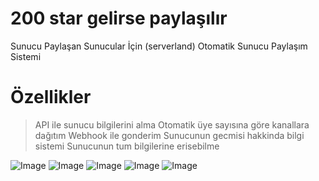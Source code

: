 # 200 star gelirse paylaşılır
Sunucu Paylaşan Sunucular İçin (serverland) Otomatik Sunucu Paylaşım Sistemi

# Özellikler
> API ile sunucu bilgilerini alma
Otomatik üye sayısına göre kanallara dağıtım
Webhook ile gonderim
 Sunucunun gecmisi hakkinda bilgi sistemi
Sunucunun tum bilgilerine erisebilme

![Image](https://media.discordapp.net/attachments/1180864956275634196/1182373477685133312/image.png)
![Image](https://media.discordapp.net/attachments/1180864956275634196/1182373546438172743/image.png)
![Image](https://media.discordapp.net/attachments/1180864956275634196/1182373739506192384/image.png)
![Image](https://media.discordapp.net/attachments/1180864956275634196/1182373477685133312/image.png)
![Image](https://media.discordapp.net/attachments/1180864956275634196/1182373790081093784/image.png)
